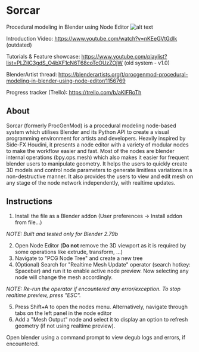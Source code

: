# Sorcar
Procedural modeling in Blender using Node Editor
![alt text](https://github.com/aachman98/Sorcar/raw/master/sorcar.png "Sorcar in action")

Introduction Video: https://www.youtube.com/watch?v=nKEeGVtGdlk (outdated)

Tutorials & Feature showcase: https://www.youtube.com/playlist?list=PLZiIC3gdS_O4bXF1cN6T68coTcOUzZOjW (old system - v1.0)

BlenderArtist thread: https://blenderartists.org/t/procgenmod-procedural-modeling-in-blender-using-node-editor/1156769

Progress tracker (Trello): https://trello.com/b/aKIFRoTh

## About
Sorcar (formerly ProcGenMod) is a procedural modeling node-based system which utilises Blender and its Python API to create a visual programming environment for artists and developers. Heavily inspired by Side-FX Houdini, it presents a node editor with a variety of modular nodes to make the workflow easier and fast. Most of the nodes are blender internal operations (bpy.ops.mesh) which also makes it easier for frequent blender users to manipulate geometry. It helps the users to quickly create 3D models and control node parameters to generate limitless variations in a non-destructive manner. It also provides the users to view and edit mesh on any stage of the node network independently, with realtime updates.

## Instructions 
1. Install the file as a Blender addon (User preferences -> Install addon from file...)

_NOTE: Built and tested only for Blender 2.79b_

2. Open Node Editor (__Do not__ remove the 3D viewport as it is required by some operations like extrude, transform, ...)
3. Navigate to "PCG Node Tree" and create a new tree
4. (Optional) Search for "Realtime Mesh Update" operator (search hotkey: Spacebar) and run it to enable active node preview. Now selecting any node will change the mesh accordingly.

_NOTE: Re-run the operator if encountered any error/exception. To stop realtime preview, press "ESC"._

5. Press Shift+A to open the nodes menu. Alternatively, navigate through tabs on the left panel in the node editor
6. Add a "Mesh Output" node and select it to display an option to refresh geometry (if not using realtime preview).

Open blender using a command prompt to view degub logs and errors, if encountered.
